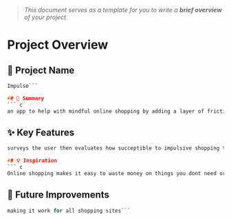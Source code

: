 > *This document serves as a template for you to write a **brief overview** of your project.*

# Project Overview

## 🎯 Project Name
``` c
Impulse```

## 🚀 Summary
``` c
an app to help with mindful online shopping by adding a layer of friction to the online shopping experience 
```

## ✨ Key Features
``` c
surveys the user then evaluates how succeptible to impulsive shopping they are ```

## 💡 Inspiration
``` c
Online shopping makes it easy to waste money on things you dont need or buy things without researching and ending up dissappointed. Our idea adds friction to the process to force the user to think before they buy
```

## 📌 Future Improvements
``` c
making it work for all shopping sites```

